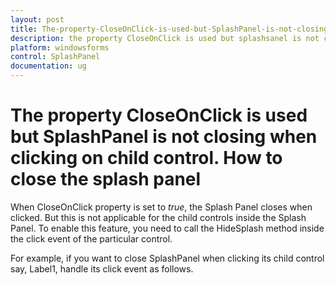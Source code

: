 ```yaml
---
layout: post
title: The-property-CloseOnClick-is-used-but-SplashPanel-is-not-closing-when-clicking-on-child-control.-How-to-close-the-splash-panel
description: the property CloseOnClick is used but splashsanel is not closing when clicking on child control. how to close the splash panel
platform: windowsforms
control: SplashPanel
documentation: ug
---
```


# The property CloseOnClick is used but SplashPanel is not closing when clicking on child control. How to close the splash panel

When CloseOnClick property is set to _true_, the Splash Panel closes when clicked. But this is not applicable for the child controls inside the Splash Panel. To enable this feature, you need to call the HideSplash method inside the click event of the particular control.

For example, if you want to close SplashPanel when clicking its child control say, Label1, handle its click event as follows.




